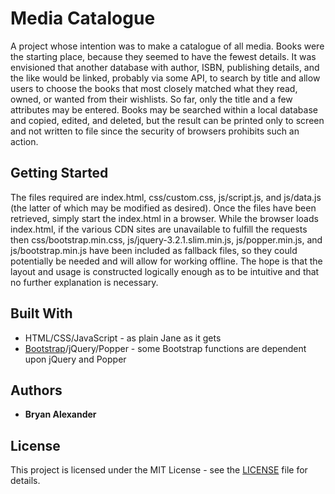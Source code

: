 # Media Catalogue
A project whose intention was to make a catalogue of all media. Books were the starting place, because they seemed to have the fewest details. It was envisioned that another database with author, ISBN, publishing details, and the like would be linked, probably via some API, to search by title and allow users to choose the books that most closely matched what they read, owned, or wanted from their wishlists. So far, only the title and a few attributes may be entered. Books may be searched within a local database and copied, edited, and deleted, but the result can be printed only to screen and not written to file since the security of browsers prohibits such an action.
## Getting Started
The files required are index.html, css/custom.css, js/script.js, and js/data.js (the latter of which may be modified as desired). Once the files have been retrieved, simply start the index.html in a browser. While the browser loads index.html, if the various CDN sites are unavailable to fulfill the requests then css/bootstrap.min.css, js/jquery-3.2.1.slim.min.js, js/popper.min.js, and js/bootstrap.min.js have been included as fallback files, so they could potentially be needed and will allow for working offline. The hope is that the layout and usage is constructed logically enough as to be intuitive and that no further explanation is necessary.
## Built With
   * HTML/CSS/JavaScript - as plain Jane as it gets
   * [Bootstrap](http://v4-alpha.getbootstrap.com/)/jQuery/Popper - some Bootstrap functions are dependent upon jQuery and Popper
## Authors
   * **Bryan Alexander**
## License
This project is licensed under the MIT License - see the [LICENSE](LICENSE) file for details.
